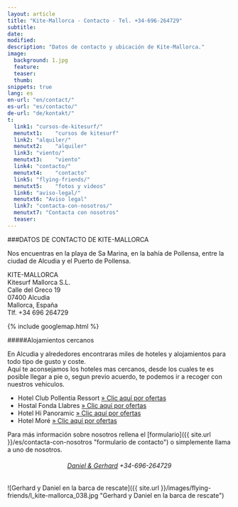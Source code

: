 ```yaml
---
layout: article
title: "Kite-Mallorca - Contacto - Tel. +34-696-264729"
subtitle: 
date: 
modified:
description: "Datos de contacto y ubicación de Kite-Mallorca."
image:
  background: 1.jpg
  feature:
  teaser:
  thumb:
snippets: true
lang: es
en-url: "en/contact/"
es-url: "es/contacto/"
de-url: "de/kontakt/"
t:
  link1: "cursos-de-kitesurf/"
  menutxt1:    "cursos de kitesurf"
  link2: "alquiler/"
  menutxt2:    "alquiler"
  link3: "viento/"
  menutxt3:    "viento"
  link4: "contacto/"
  menutxt4:    "contacto"
  link5: "flying-friends/"
  menutxt5:    "fotos y videos"
  link6: "aviso-legal/"
  menutxt6: "Aviso legal"
  link7: "contacta-con-nosotros/"
  menutxt7: "Contacta con nosotros"
  teaser:
---
```


###DATOS DE CONTACTO DE KITE-MALLORCA

Nos encuentras en la playa de Sa Marina, en la bahía de Pollensa, entre la ciudad de Alcudia y el Puerto de Pollensa.

KITE-MALLORCA  
Kitesurf Mallorca S.L.  
Calle del Greco 19  
07400 Alcudia  
Mallorca, España  
Tlf. +34 696 264729

{% include googlemap.html %}

#####Alojamientos cercanos

En Alcudia y alrededores encontraras miles de hoteles y alojamientos para todo tipo de gusto y coste.  
Aquí te aconsejamos los hoteles mas cercanos, desde los cuales te es posible llegar a pie o, segun previo acuerdo, te podemos ir a recoger con nuestros vehiculos.

- Hotel Club Pollentia Ressort <a href="https://www.clubpollentia.com/?lang=es" rel="nofollow" title="www.clubpollentia.com">» Clic aquí por ofertas</a>
- Hostal Fonda Llabres <a href="http://www.fondallabres.com/alcudia.htm" rel="nofollow" title="www.fondallabres.com">» Clic aquí por ofertas</a>
- Hotel Hi Panoramic <a href="http://www.hihotels.net/es/hotels/7-smartline-panoramic" rel="nofollow" title="www.hihotels.net">» Clic aquí por ofertas</a>
- Hotel Moré <a href="http://www.hotelmore.com" rel="nofollow" title="www.hotelmore.com">» Clic aquí por ofertas</a>

Para más información sobre nosotros rellena el [formulario]({{ site.url }}/es/contacta-con-nosotros "formulario de contacto") o simplemente llama a uno de nosotros.

<h6 style='text-align: center;'><a href="{{ site.url }}/es/contacta-con-nosotros" title="Abre el formulario de contacto para que nos puedas hacer tus preguntas">Daniel & Gerhard</a> +34-696-264729</h6>

![Gerhard y Daniel en la barca de rescate]({{ site.url }}/images/flying-friends/l_kite-mallorca_038.jpg "Gerhard y Daniel en la barca de rescate")
